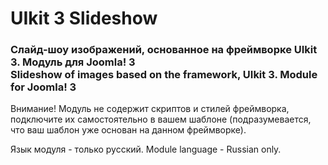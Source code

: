 # UIkit 3 Slideshow

### Слайд-шоу изображений, основанное на фреймворке UIkit 3. Модуль для Joomla! 3<br>Slideshow of images based on the framework, UIkit 3. Module for Joomla! 3

Внимание! Модуль не содержит скриптов и стилей фреймворка, подключите их самостоятельно в вашем шаблоне (подразумевается, что ваш шаблон уже основан на данном фреймворке).

Язык модуля - только русский.
Module language - Russian only.
